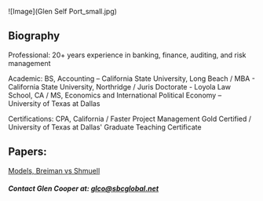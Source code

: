 ![Image](Glen Self Port_small.jpg)
## Biography

Professional: 20+ years experience in banking, finance, auditing, and risk management

Academic: BS, Accounting – California State University, Long Beach /  MBA - California State University, Northridge / Juris Doctorate - Loyola Law School, CA / MS, Economics and International Political Economy – University of Texas at Dallas

Certifications: CPA, California / Faster Project Management Gold Certified / University of Texas at Dallas' Graduate Teaching Certificate

## Papers:

[Models, Breiman vs Shmuell](https://github.com/GlenCooperAlan/GlenACooper/blob/a236abe41ea0bbb38d74eba37834b4c95d6ed666/20220126_Breiman%20vs%20Shmuell.pdf)


##### Contact Glen Cooper at: glco@sbcglobal.net

